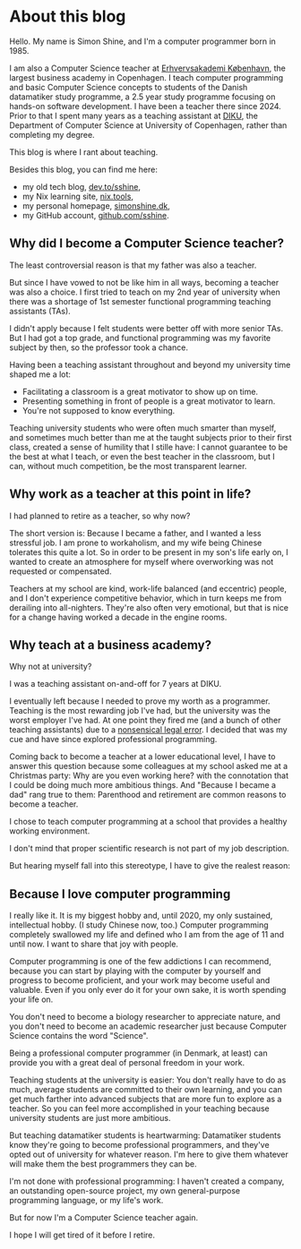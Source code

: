 # About this blog

Hello. My name is Simon Shine, and I'm a computer programmer born in 1985.

I am also a Computer Science teacher at [Erhvervsakademi København][ek], the
largest business academy in Copenhagen. I teach computer programming and basic
Computer Science concepts to students of the Danish datamatiker study
programme, a 2.5 year study programme focusing on hands-on software
development. I have been a teacher there since 2024. Prior to that I spent many
years as a teaching assistant at [DIKU][diku], the Department of Computer Science at
University of Copenhagen, rather than completing my degree.

[ek]: https://kea.dk
[diku]: https://di.ku.dk

This blog is where I rant about teaching.

Besides this blog, you can find me here:

- my old tech blog, [dev.to/sshine][dev-to],
- my Nix learning site, [nix.tools][nix-tools],
- my personal homepage, [simonshine.dk][simonshine-dk],
- my GitHub account, [github.com/sshine][github].

[dev-to]: https://dev.to/sshine
[nix-tools]: https://nix.tools
[simonshine-dk]: https://simonshine.dk
[github]: https://github.com/sshine

## Why did I become a Computer Science teacher?

The least controversial reason is that my father was also a teacher.

But since I have vowed to not be like him in all ways, becoming a teacher was
also a choice. I first tried to teach on my 2nd year of university when there
was a shortage of 1st semester functional programming teaching assistants (TAs).

I didn't apply because I felt students were better off with more senior TAs.
But I had got a top grade, and functional programming was my favorite subject
by then, so the professor took a chance.

Having been a teaching assistant throughout and beyond my university time
shaped me a lot:
- Facilitating a classroom is a great motivator to show up on time.
- Presenting something in front of people is a great motivator to learn.
- You're not supposed to know everything.

Teaching university students who were often much smarter than myself, and
sometimes much better than me at the taught subjects prior to their first
class, created a sense of humility that I stille have: I cannot guarantee to be
the best at what I teach, or even the best teacher in the classroom, but I can,
without much competition, be the most transparent learner.

## Why work as a teacher at this point in life?

I had planned to retire as a teacher, so why now?

The short version is: Because I became a father, and I wanted a less stressful
job. I am prone to workaholism, and my wife being Chinese tolerates this quite
a lot. So in order to be present in my son's life early on, I wanted to create
an atmosphere for myself where overworking was not requested or compensated.

Teachers at my school are kind, work-life balanced (and eccentric) people, and
I don't experience competitive behavior, which in turn keeps me from derailing
into all-nighters. They're also often very emotional, but that is nice for a
change having worked a decade in the engine rooms.

## Why teach at a business academy?

Why not at university?

I was a teaching assistant on-and-off for 7 years at DIKU.

I eventually left because I needed to prove my worth as a programmer. Teaching
is the most rewarding job I've had, but the university was the worst employer
I've had. At one point they fired me (and a bunch of other teaching assistants)
due to a [nonsensical legal error][ta-v2]. I decided that was my cue and have
since explored professional programming.

[ta-v2]: https://www.version2.dk/holdning/holdundervisere-fyres-paa-diku

Coming back to become a teacher at a lower educational level, I have to answer
this question because some colleagues at my school asked me at a Christmas
party: Why are you even working here? with the connotation that I could be
doing much more ambitious things. And "Because I became a dad" rang true to
them: Parenthood and retirement are common reasons to become a teacher.

I chose to teach computer programming at a school that provides a healthy
working environment.

I don't mind that proper scientific research is not part of my job description.

But hearing myself fall into this stereotype, I have to give the realest
reason:

## Because I love computer programming

I really like it. It is my biggest hobby and, until 2020, my only sustained,
intellectual hobby. (I study Chinese now, too.) Computer programming completely
swallowed my life and defined who I am from the age of 11 and until now. I want
to share that joy with people.

Computer programming is one of the few addictions I can recommend, because you
can start by playing with the computer by yourself and progress to become
proficient, and your work may become useful and valuable. Even if you only ever
do it for your own sake, it is worth spending your life on.

You don't need to become a biology researcher to appreciate nature, and you
don't need to become an academic researcher just because Computer Science
contains the word "Science".

Being a professional computer programmer (in Denmark, at least) can provide you
with a great deal of personal freedom in your work.

Teaching students at the university is easier: You don't really have to do as
much, average students are committed to their own learning, and you can get
much farther into advanced subjects that are more fun to explore as a teacher.
So you can feel more accomplished in your teaching because university students
are just more ambitious.

But teaching datamatiker students is heartwarming: Datamatiker students know
they're going to become professional programmers, and they've opted out of
university for whatever reason. I'm here to give them whatever will make them
the best programmers they can be.

I'm not done with professional programming: I haven't created a company, an
outstanding open-source project, my own general-purpose programming language,
or my life's work.

But for now I'm a Computer Science teacher again.

I hope I will get tired of it before I retire.

